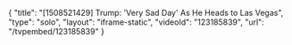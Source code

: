 {
    "title": "[1508521429] Trump: 'Very Sad Day' As He Heads to Las Vegas",
    "type": "solo",
    "layout": "iframe-static",
    "videoId": "123185839",
    "url": "\/tvpembed\/123185839"
}